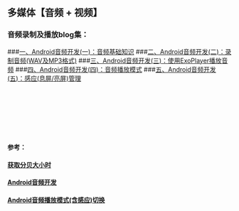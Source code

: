 ## 多媒体【音频 + 视频】

### 音频录制及播放blog集：
###[一、Android音频开发(一)：音频基础知识](https://blog.csdn.net/u012440207/article/details/121717746)
###[二、Android音频开发(二)：录制音频(WAV及MP3格式)](https://blog.csdn.net/u012440207/article/details/121719075)
###[三、Android音频开发(三)：使用ExoPlayer播放音频](https://blog.csdn.net/u012440207/article/details/121722809)
###[四、Android音频开发(四)：音频播放模式](https://blog.csdn.net/u012440207/article/details/121725566)
###[五、Android音频开发(五)：感应(息屏/亮屏)管理](https://blog.csdn.net/u012440207/article/details/121726009)


<br></br>
<br></br>
<br></br>
####  参考：
#### [获取分贝大小时](https://cxyzjd.com/article/lhmin5200/65632915)
#### [Android音频开发](https://github.com/zhaolewei/ZlwAudioRecorder)
#### [Android音频播放模式(含感应)切换](https://blog.csdn.net/u010936731/article/details/70599482/?utm_medium=distribute.pc_relevant.none-task-blog-2~default~baidujs_title~default-0.highlightwordscore&spm=1001.2101.3001.4242.1)

